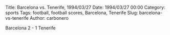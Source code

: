 Title: Barcelona vs. Tenerife, 1994/03/27
Date: 1994/03/27 00:00
Category: sports
Tags: football, football scores, Barcelona, Tenerife
Slug: barcelona-vs-tenerife
Author: carbonero


Barcelona 2 - 1 Tenerife
